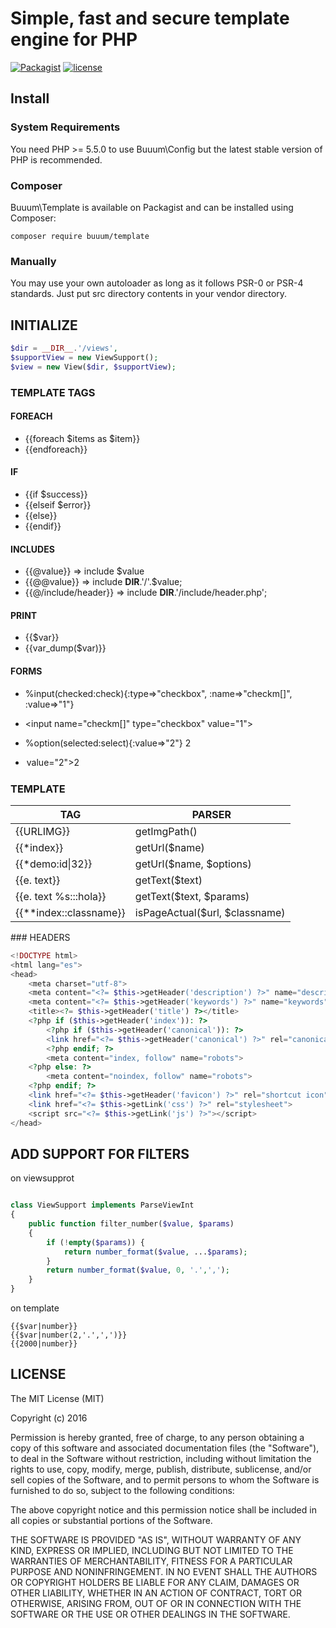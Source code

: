 Simple, fast and secure template engine for PHP
===============================================

[![Packagist](https://img.shields.io/packagist/v/buuum/template.svg)](https://packagist.org/packages/buuum/template)
[![license](https://img.shields.io/github/license/mashape/apistatus.svg?maxAge=2592000)](#license)

## Install

### System Requirements

You need PHP >= 5.5.0 to use Buuum\Config but the latest stable version of PHP is recommended.

### Composer

Buuum\Template is available on Packagist and can be installed using Composer:

```
composer require buuum/template
```

### Manually

You may use your own autoloader as long as it follows PSR-0 or PSR-4 standards. Just put src directory contents in your vendor directory.

## INITIALIZE
```php
$dir = __DIR__.'/views',
$supportView = new ViewSupport();
$view = new View($dir, $supportView);
```

### TEMPLATE TAGS

#### FOREACH
* {{foreach $items as $item}}
* {{endforeach}}

#### IF
* {{if $success}}
* {{elseif $error}}
* {{else}}
* {{endif}}

#### INCLUDES
* {{@value}} => include $value
* {{@@value}} => include __DIR__.'/'.$value;
* {{@/include/header}} => include __DIR__.'/include/header.php';

#### PRINT
* {{$var}}
* {{var_dump($var)}}

#### FORMS
* %input(checked:check){:type=>"checkbox", :name=>"checkm[]", :value=>"1"}
* <input <?=($check)? 'checked' : ''?> name="checkm[]" type="checkbox" value="1">

* %option(selected:select){:value=>"2"} 2
* <option <?=($select)? 'selected' : ''?> value="2">2</option>


### TEMPLATE

| TAG | PARSER |
|---|---|
| {{URLIMG}}  | getImgPath() |
| {{\*index}}  | getUrl($name)|
| {{\*demo:id\|32}} | getUrl($name, $options) |
| {{e. text}} | getText($text) |
| {{e. text %s:::hola}} | getText($text, $params) |
| {{\*\*index::classname}} | isPageActual($url, $classname) |

### HEADERS
```php
<!DOCTYPE html>
<html lang="es">
<head>
    <meta charset="utf-8">
    <meta content="<?= $this->getHeader('description') ?>" name="description">
    <meta content="<?= $this->getHeader('keywords') ?>" name="keywords">
    <title><?= $this->getHeader('title') ?></title> 
    <?php if ($this->getHeader('index')): ?>
        <?php if ($this->getHeader('canonical')): ?>
        <link href="<?= $this->getHeader('canonical') ?>" rel="canonical"> 
        <?php endif; ?>
        <meta content="index, follow" name="robots"> 
    <?php else: ?>
        <meta content="noindex, follow" name="robots"> 
    <?php endif; ?>
    <link href="<?= $this->getHeader('favicon') ?>" rel="shortcut icon">
    <link href="<?= $this->getLink('css') ?>" rel="stylesheet">
    <script src="<?= $this->getLink('js') ?>"></script>
</head>
```

## ADD SUPPORT FOR FILTERS
on viewsupprot
```php

class ViewSupport implements ParseViewInt
{
    public function filter_number($value, $params)
    {
        if (!empty($params)) {
            return number_format($value, ...$params);
        }
        return number_format($value, 0, '.',',');
    }
}

```

on template
```
{{$var|number}}
{{$var|number(2,'.',',')}}
{{2000|number}}
```

## LICENSE

The MIT License (MIT)

Copyright (c) 2016

Permission is hereby granted, free of charge, to any person obtaining a copy of this software and associated documentation files (the "Software"), to deal in the Software without restriction, including without limitation the rights to use, copy, modify, merge, publish, distribute, sublicense, and/or sell copies of the Software, and to permit persons to whom the Software is furnished to do so, subject to the following conditions:

The above copyright notice and this permission notice shall be included in all copies or substantial portions of the Software.

THE SOFTWARE IS PROVIDED "AS IS", WITHOUT WARRANTY OF ANY KIND, EXPRESS OR IMPLIED, INCLUDING BUT NOT LIMITED TO THE WARRANTIES OF MERCHANTABILITY, FITNESS FOR A PARTICULAR PURPOSE AND NONINFRINGEMENT. IN NO EVENT SHALL THE AUTHORS OR COPYRIGHT HOLDERS BE LIABLE FOR ANY CLAIM, DAMAGES OR OTHER LIABILITY, WHETHER IN AN ACTION OF CONTRACT, TORT OR OTHERWISE, ARISING FROM, OUT OF OR IN CONNECTION WITH THE SOFTWARE OR THE USE OR OTHER DEALINGS IN THE SOFTWARE.